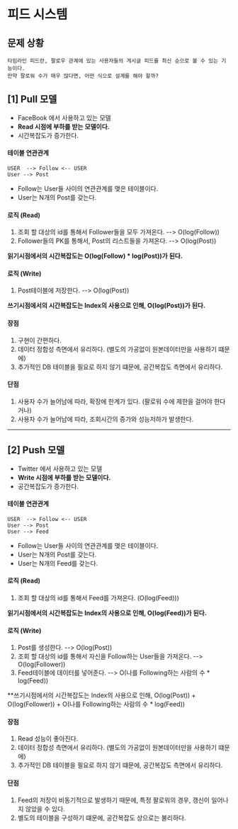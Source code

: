 # 피드 시스템

## 문제 상황
```text
타임라인 피드란, 팔로우 관계에 있는 사용자들의 게시글 피드를 최신 순으로 볼 수 있는 기능이다.
만약 팔로워 수가 매우 많다면, 어떤 식으로 설계를 해야 할까?
```

## [1] Pull 모델
- FaceBook 에서 사용하고 있는 모델
- **Read 시점에 부하를 받는 모델이다.**
- 시간복잡도가 증가한다.

#### 테이블 연관관계
```text
USER  --> Follow <-- USER 
User --> Post
```
- Follow는 User들 사이의 연관관계를 맺은 테이블이다.
- User는 N개의 Post를 갖는다.

#### 로직 (Read)
1. 조회 할 대상의 id를 통해서 Follower들을 모두 가져온다.  --> O(log(Follow))
2. Follower들의 PK를 통해서, Post의 리스트들을 가져온다.  --> O(log(Post))

**읽기시점에서의 시간복잡도는 O(log(Follow) * log(Post))가 된다.**

#### 로직 (Write)
1. Post테이블에 저장한다. --> O(log(Post))

**쓰기시점에서의 시간복잡도는 Index의 사용으로 인해, O(log(Post))가 된다.**

#### 장점
1. 구현이 간편하다.
2. 데이터 정합성 측면에서 유리하다. (별도의 가공없이 원본데이터만을 사용하기 떄문에)
3. 추가적인 DB 테이블을 필요로 하지 않기 떄문에, 공간복잡도 측면에서 유리하다.

#### 단점
1. 사용자 수가 늘어남에 따라, 확장에 한계가 있다. (팔로워 수에 제한을 걸어야 한다거나)
2. 사용자 수가 늘어남에 따라, 조회시간의 증가와 성능저하가 발생한다.

***

## [2] Push 모델
- Twitter 에서 사용하고 있는 모델
- **Write 시점에 부하를 받는 모델이다.**
- 공간복잡도가 증가한다. 

#### 테이블 연관관계
```text
USER  --> Follow <-- USER 
User --> Post
User --> Feed
```
- Follow는 User들 사이의 연관관계를 맺은 테이블이다.
- User는 N개의 Post를 갖는다.
- User는 N개의 Feed를 갖는다.

#### 로직 (Read)
1. 조회 할 대상의 id를 통해서 Feed를 가져온다. (O(log(Feed)))

**읽기시점에서의 시간복잡도는 Index의 사용으로 인해, O(log(Feed))가 된다.**

#### 로직 (Write)
1. Post를 생성한다. --> O(log(Post)) 
2. 조회 할 대상의 id를 통해서 자신을 Follow하는 User들을 가져온다. --> O(log(Follower))
3. Feed테이블에 데이터를 넣어준다. --> O(나를 Following하는 사람의 수 * log(Feed))

**쓰기시점에서의 시간복잡도는 Index의 사용으로 인해, O(log(Post)) + O(log(Follower)) + O(나를 Following하는 사람의 수 * log(Feed)) 

#### 장점
1. Read 성능이 좋아진다.
2. 데이터 정합성 측면에서 유리하다. (별도의 가공없이 원본데이터만을 사용하기 떄문에)
3. 추가적인 DB 테이블을 필요로 하지 않기 떄문에, 공간복잡도 측면에서 유리하다.

#### 단점
1. Feed의 저장이 비동기적으로 발생하기 때문에, 특정 팔로워의 경우, 갱신이 일어나지 않았을 수 있다.
2. 별도의 테이블을 구성하기 떄문에, 공간복잡도 상으로는 불리하다.